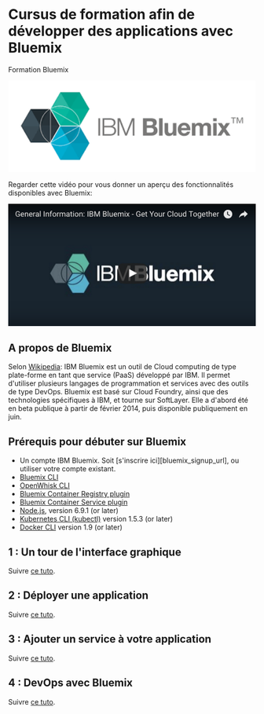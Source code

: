 # Cursus de formation afin de développer des applications avec Bluemix

Formation Bluemix


 <center>
      <img src="Bluemix.png" width="600" />
   </center>

Regarder cette vidéo pour vous donner un aperçu des fonctionnalités disponibles avec Bluemix:
   <center>
      <a href="https://youtu.be/p9dZiMpbVH0"><img src="youtube.png" width="600" /></a>
   </center>


## A propos de Bluemix


Selon [Wikipedia](https://fr.wikipedia.org/wiki/Bluemix):
IBM Bluemix est un outil de Cloud computing de type plate-forme en tant que service (PaaS) développé par IBM. 
Il permet d'utiliser plusieurs langages de programmation et services avec des outils de type DevOps. 
Bluemix est basé sur Cloud Foundry, ainsi que des technologies spécifiques à IBM, et tourne sur SoftLayer.
Elle a d'abord été en beta publique à partir de février 2014, puis disponible publiquement en juin.


## Prérequis pour débuter sur Bluemix

* Un compte IBM Bluemix. Soit [s'inscrire ici][bluemix_signup_url], ou utiliser votre compte existant.
* [Bluemix CLI](https://clis.ng.bluemix.net/ui/home.html)
* [OpenWhisk CLI](https://console.ng.bluemix.net/openwhisk/learn/cli)
* [Bluemix Container Registry plugin](https://console.ng.bluemix.net/docs/cli/plugins/registry/index.html)
* [Bluemix Container Service plugin](https://console.ng.bluemix.net/docs/containers/cs_cli_devtools.html)
* [Node.js](https://nodejs.org), version 6.9.1 (or later)
* [Kubernetes CLI (kubectl)](https://kubernetes.io/docs/tasks/kubectl/install/) version 1.5.3 (or later)
* [Docker CLI](https://docs.docker.com/engine/installation/) version 1.9 (or later)


  
## 1 : Un tour de l'interface graphique

Suivre [ce tuto](./tour.md).


## 2 : Déployer une application

Suivre [ce tuto](./deploy.md).


## 3 : Ajouter un service à votre application

Suivre [ce tuto](./service.md).


## 4 : DevOps avec Bluemix

Suivre [ce tuto](./devops.md).

